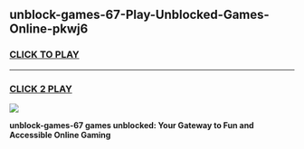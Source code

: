 
## unblock-games-67-Play-Unblocked-Games-Online-pkwj6
<h3>
<a href="https://premium76.site?title=unblock-games-67&ref=25A">CLICK TO PLAY</a></h3>
<hr>

<h3>
<a href="https://premium76.site?title=unblock-games-67&ref=25A">CLICK 2 PLAY</a>
  
</h3>

<a href="https://premium76.site?title=unblock-games-67&ref=25A"><img src="https://clearcache.store/games.png"></a>


**unblock-games-67 games unblocked: Your Gateway to Fun and Accessible Online Gaming**
